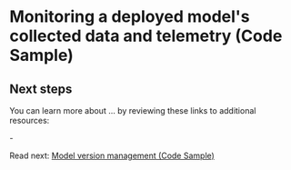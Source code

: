 # Monitoring a deployed model's collected data and telemetry (Code Sample)


## Next steps

You can learn more about ... by reviewing these links to additional resources:

-[]()

Read next: [Model version management (Code Sample)](./model-version-management-code-sample.md)